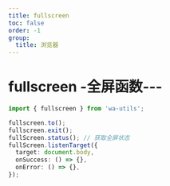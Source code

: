```yaml
---
title: fullscreen
toc: false
order: -1
group:
  title: 浏览器
---
```


# fullscreen -全屏函数---

```typescript
import { fullscreen } from 'wa-utils';

fullscreen.to();
fullscreen.exit();
fullScreen.status(); // 获取全屏状态
fullScreen.listenTarget({
  target: document.body,
  onSuccess: () => {},
  onError: () => {},
});
```

<code src="./demo/index.tsx"></code>
